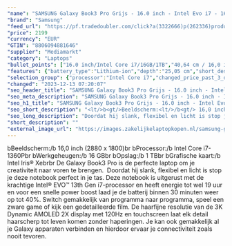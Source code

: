 ```yaml
---
"name": "SAMSUNG Galaxy Book3 Pro Grijs - 16.0 inch - Intel Evo i7 - 16 GB - 1 TB"
"brand": "Samsung"
"feed_url": "https://pf.tradedoubler.com/click?a(3322666)p(262336)product(50617-1751876)ttid(3)url(https%3A%2F%2Fwww.mediamarkt.nl%2Fnl%2Fproduct%2F_samsung-galaxy-book3-pro-16-graphite-1751876.html%3Futm_source%3Dtradedoubler%26utm_medium%3Daff-comparison%26utm_term%3D1751876)"
"price": 2199
"currency": "EUR"
"GTIN": "8806094881646"
"supplier": "Mediamarkt"
"category": "Laptops"
"bullet_points": ["16.0 inch/Intel Core i7/16GB/1TB","40,64 cm / 16,0 inch","WQXGA+ - 40,64 cm / 16,0 inch","SSD , 1 TB , M.2 via PCIe","2x TB4, 1x USB 3.2 (Type-A), 1x microSD-kaarlezer, 1x HDMI 1.4, 1x hoofdtelefoon-/microfooncombo","Lithium-ion","35.54 cm x 1.25 cm x 25.05 cm /"]
"features": {"battery_type":"Lithium-ion","depth":"25,05 cm","short_description":"\"16.0 inch WQXGA+  • i7-1360P • 16 GB • 1 TB SSD (M.2) • Intel Intel Iris Xe Graphics\"","product_introduction_date":"2023-02-01","configuration":"16.0 inch/Intel Core i7/16GB/1TB","additional_update_information":"Voor zover op de afbeeldingen apps worden getoond, geldt dat MediaMarkt niet kan garanderen dat de apps tijdens de volledige levensduur van het product goed zullen blijven functioneren. Dit hangt af van het beleid van de fabrikant.","image_ratio":"16:10","battery_capacity":"76 Wh","hard_disk_1":"SSD , 1 TB , M.2 via PCIe","processor":"Intel Core i7-1360P","min_duration_supported_software_updates":"2 jaar","manufacturer_part_number":"NP960XFG-KC1NL","bluetooth":"Ja","memory_speeds":"6000 MHz","image_quality":"WQXGA+","processor_speed_with_turbo":"5","manufacturer_guarantee":"2 jaar","total_storage_space_in_gb":"1 TB","touchscreen":"Nee","capacity_of_1_hard_disk":"1 TB","weight":"1,59 kg","ram_configuration":"1x 8 GB","charge_time_from_manufacturer":"2 u","integrated_mike":"Ja","speakers":"Ja","product_depth":"25,05 cm","convertibility":"Vast scherm","processor_clock_rate":"2.2","scope_of_delivery":"Adapter, kabel USB C - C 1.8m, handleiding","screen_type":"Glanzend scherm","model_year":"2023","height":"1,25 cm","shipping_costs":"0.00","battery_life":"18 u","memory_size":"16 GB","processor_brand":"Intel®","panel_type":"AMOLED (Active-Matrix Organic Light-Emitting Diode)","delivery_time":"1","bluetooth_version":"5.1","connections":"2x TB4, 1x USB 3.2 (Type-A), 1x microSD-kaarlezer, 1x HDMI 1.4, 1x hoofdtelefoon-/microfooncombo","number_of_processor_cores":"12","color":"Grijs","product_type":"Laptop","brightness":"500 cd/m²","product_height":"1,25 cm","type_of_1_hard_disk":"SSD","dimensions_weight":"35.54 cm x 1.25 cm x 25.05 cm /","product_manufacturer":"SAMSUNG","dedicated_graphics_memory":"3 GB","ram_type":"DDR5","screen_diagonal_cm_inch":"40,64 cm / 16,0 inch","front_camera":"Ja","resolution":"2880 x 1800","product_width":"35,54 cm","integrated_webcam":"Ja","update_policy":"Onbekend","wlan":"Ja","processor_model":"Core™ i7","screen_diagonal_inches":"16,0 inch","screen_diagonal_cm":"40,64 cm","previous_price":"","warranty_note":"Geen aanvullende garantie-informatie","card_reader":"Ja","wlan_standards":"WiFi 6E (802.11AX)","special_features":"Nee","manufacturer_supported_software_updates":"Ja","total_storage_space":"1 TB"}
"selection_group": {"processor":"Intel Core i7","changed_price_past_3_days":false,"product_family":"Galaxy Book3 Pro"}
"changed": "2023-12-13 07:20:07"
"seo_header_title": "SAMSUNG Galaxy Book3 Pro Grijs - 16.0 inch - Intel Evo i7 - 16 GB - 1 TB"
"seo_meta_description": "SAMSUNG Galaxy Book3 Pro Grijs - 16.0 inch - Intel Evo i7 - 16 GB - 1 TB"
"seo_h1_title": "SAMSUNG Galaxy Book3 Pro Grijs - 16.0 inch - Intel Evo i7 - 16 GB - 1 TB"
"seo_short_description": "<lt/>b<gt/>Beeldscherm:<lt/>/b<gt/> 16,0 inch (2880 x 1800)<lt/>br<gt/> <lt/>b<gt/>Processor:<lt/>/b<gt/> Intel Core i7-1360P<lt/>br<gt/> <lt/>b<gt/>Werkgeheugen:<lt/>/b<gt/> 16 GB<lt/>br<gt/> <lt/>b<gt/>Opslag:<lt/>/b<gt/> 1 TB<lt/>br<gt/> <lt/>b<gt/>Grafische kaart:<lt/>/b<gt/> Intel Iris® Xe<lt/>br<gt/><lt/>br<gt/> De Galaxy Book3 Pro is de perfecte laptop om je creativiteit naar voren te brengen."
"seo_long_description": "Doordat hij slank, flexibel en licht is stop je deze notebook perfect in je tas. Deze notebook is uitgerust met de krachtige Intel® EVO™ 13th Gen i7-processor en heeft energie tot wel 19 uur en voor een snelle power boost laad je de batterij binnen 30 minuten weer op tot 40%. Switch gemakkelijk van programma naar programma, speel een zware game of kijk een gedetailleerde film. De haarfijne resolutie van de 3K Dynamic AMOLED 2X display met 120Hz en touchscreen laat elk detail haarscherp tot leven komen zonder haperingen. Je kan ook gemakkelijk al je Galaxy apparaten verbinden en hierdoor ervaar je connectiviteit zoals nooit tevoren."
"short_description": ""
"external_image_url": "https://images.zakelijkelaptopkopen.nl/samsung-galaxy-book3-pro-16-graphite-1751876.webp"
---
```


<lt/>b<gt/>Beeldscherm:<lt/>/b<gt/> 16,0 inch (2880 x 1800)<lt/>br<gt/> <lt/>b<gt/>Processor:<lt/>/b<gt/> Intel Core i7-1360P<lt/>br<gt/> <lt/>b<gt/>Werkgeheugen:<lt/>/b<gt/> 16 GB<lt/>br<gt/> <lt/>b<gt/>Opslag:<lt/>/b<gt/> 1 TB<lt/>br<gt/> <lt/>b<gt/>Grafische kaart:<lt/>/b<gt/> Intel Iris® Xe<lt/>br<gt/><lt/>br<gt/> De Galaxy Book3 Pro is de perfecte laptop om je creativiteit naar voren te brengen.  Doordat hij slank, flexibel en licht is stop je deze notebook perfect in je tas. Deze notebook is uitgerust met de krachtige Intel® EVO™ 13th Gen i7-processor en heeft energie tot wel 19 uur en voor een snelle power boost laad je de batterij binnen 30 minuten weer op tot 40%. Switch gemakkelijk van programma naar programma, speel een zware game of kijk een gedetailleerde film. De haarfijne resolutie van de 3K Dynamic AMOLED 2X display met 120Hz en touchscreen laat elk detail haarscherp tot leven komen zonder haperingen. Je kan ook gemakkelijk al je Galaxy apparaten verbinden en hierdoor ervaar je connectiviteit zoals nooit tevoren. 